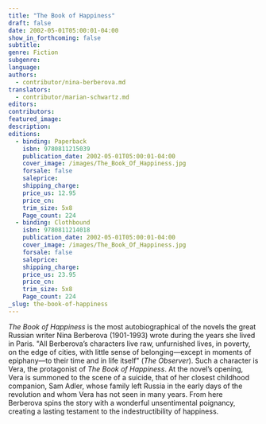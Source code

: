 ```yaml
---
title: "The Book of Happiness"
draft: false
date: 2002-05-01T05:00:01-04:00
show_in_forthcoming: false
subtitle:
genre: Fiction
subgenre:
language:
authors:
  - contributor/nina-berberova.md
translators:
  - contributor/marian-schwartz.md
editors:
contributors:
featured_image:
description:
editions:
  - binding: Paperback
    isbn: 9780811215039
    publication_date: 2002-05-01T05:00:01-04:00
    cover_image: /images/The_Book_Of_Happiness.jpg
    forsale: false
    saleprice:
    shipping_charge:
    price_us: 12.95
    price_cn:
    trim_size: 5x8
    Page_count: 224
  - binding: Clothbound
    isbn: 9780811214018
    publication_date: 2002-05-01T05:00:01-04:00
    cover_image: /images/The_Book_Of_Happiness.jpg
    forsale: false
    saleprice:
    shipping_charge:
    price_us: 23.95
    price_cn:
    trim_size: 5x8
    Page_count: 224
_slug: the-book-of-happiness
---
```


_The Book of Happiness_ is the most autobiographical of the novels the great Russian writer Nina Berberova (1901-1993) wrote during the years she lived in Paris. "All Berberova’s characters live raw, unfurnished lives, in poverty, on the edge of cities, with little sense of belonging––except in moments of epiphany––to their time and in life itself" (_The Observer_). Such a character is Vera, the protagonist of _The Book of Happiness_. At the novel’s opening, Vera is summoned to the scene of a suicide, that of her closest childhood companion, Sam Adler, whose family left Russia in the early days of the revolution and whom Vera has not seen in many years. From here Berberova spins the story with a wonderful unsentimental poignancy, creating a lasting testament to the indestructibility of happiness.

